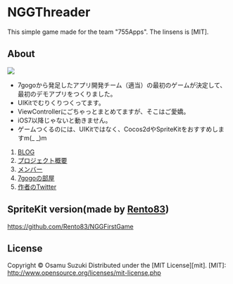 NGGThreader
============

This simple game made for the team "755Apps". The linsens is [MIT].

About
---------

![](http://gyazo.com/1946add7c223472d393274f514f9c702.gif)

* 7gogoから発足したアプリ開発チーム（適当）の最初のゲームが決定して、最初のデモアプリをつくりました。
* UIKitでむりくりつくってます。
* ViewControllerにごちゃっとまとめてますが、そこはご愛嬌。
* iOS7以降じゃないと動きません。
* ゲームつくるのには、UIKitではなく、Cocos2dやSpriteKitをおすすめしますm(_ _)m

1. [BLOG](http://755apps.blogspot.jp/ "ブログ")
2. [プロジェクト概要](http://755apps.blogspot.jp/p/blog-page.html "プロジェクト概要")
3. [メンバー](http://755apps.blogspot.jp/p/blog-page_24.html "メンバー表")
4. [7gogoの部屋](http://7gogo.jp/lp/k5_WiBKUsf1WkVIvojdMdG== "7gogoの部屋")
5. [作者のTwitter](https://twitter.com/s_0samu "Twitter")

SpriteKit version(made by [Rento83](https://twitter.com/Rento83 "Twitter"))
---------
https://github.com/Rento83/NGGFirstGame

License
----------
Copyright &copy; Osamu Suzuki
Distributed under the [MIT License][mit].
[MIT]: http://www.opensource.org/licenses/mit-license.php
